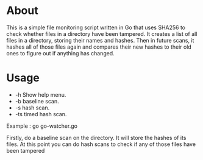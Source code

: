 # About

This is a simple file monitoring script written in Go that uses SHA256 to check whether files in a directory have been tampered.
It creates a list of all files in a directory, storing their names and hashes. Then in future scans, it hashes all of those files again and compares their new hashes to their old ones to figure out if anything has changed.

# Usage 

- -h Show help menu.
- -b baseline scan.
- -s hash scan.
- -ts timed hash scan.

Example : go go-watcher.go <scan type> <scan directory> <scan file directory> <time interval for timed scans> <number of timed scans>

Firstly, do a baseline scan on the directory. It will store the hashes of its files. At this point you can do hash scans to check if any of those files have been tampered